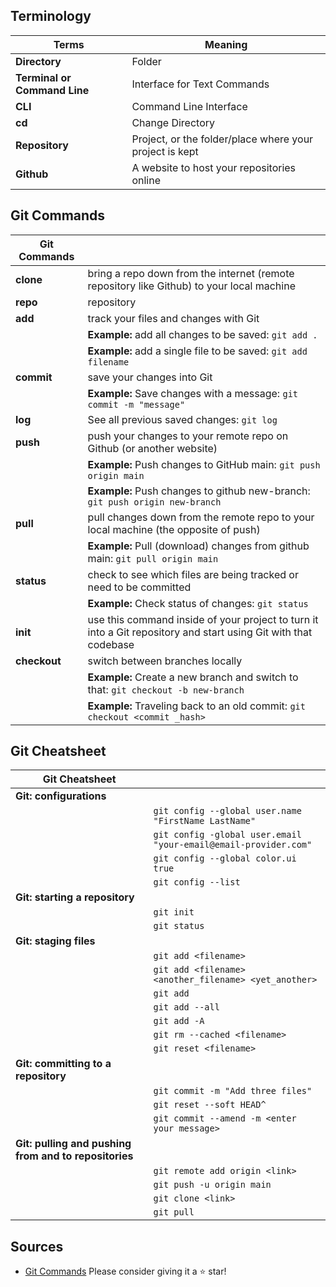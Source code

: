 ## Terminology

| Terms                        | Meaning                                                 |
| ---------------------------- | ------------------------------------------------------- |
| **Directory**                | Folder                                                  |
| **Terminal or Command Line** | Interface for Text Commands                             |
| **CLI**                      | Command Line Interface                                  |
| **cd**                       | Change Directory                                        |
| **Repository**               | Project, or the folder/place where your project is kept |
| **Github**                   | A website to host your repositories online              |

## Git Commands

| Git Commands |                                                                                                                 |
| ------------ | --------------------------------------------------------------------------------------------------------------- |
| **clone**    | bring a repo down from the internet (remote repository like Github) to your local machine                       |
| **repo**     | repository                                                                                                      |
| **add**      | track your files and changes with Git                                                                           |
|              | **Example:** add all changes to be saved: `git add .`                                                           |
|              | **Example:** add a single file to be saved: `git add filename`                                                  |
| **commit**   | save your changes into Git                                                                                      |
|              | **Example:** Save changes with a message: `git commit -m "message"`                                             |
| **log**      | See all previous saved changes: `git log`                                                                       |
| **push**     | push your changes to your remote repo on Github (or another website)                                            |
|              | **Example:** Push changes to GitHub main: `git push origin main`                                                |
|              | **Example:** Push changes to github new-branch: `git push origin new-branch`                                    |
| **pull**     | pull changes down from the remote repo to your local machine (the opposite of push)                             |
|              | **Example:** Pull (download) changes from github main: `git pull origin main`                                   |
| **status**   | check to see which files are being tracked or need to be committed                                              |
|              | **Example:**  Check status of changes: `git status`                                                             |
| **init**     | use this command inside of your project to turn it into a Git repository and start using Git with that codebase |
| **checkout** | switch between branches locally                                                                                 |
|              | **Example:** Create a new branch and switch to that: `git checkout -b new-branch`                               |
|              | **Example:** Traveling back to an old commit: `git checkout <commit _hash>`                                     |

## Git Cheatsheet

| Git Cheatsheet                                        |                                                                 |
| ----------------------------------------------------- | --------------------------------------------------------------- |
| **Git: configurations**                               |                                                                 |
|                                                       | `git config --global user.name "FirstName LastName"`            |
|                                                       | `git config -global user.email "your-email@email-provider.com"` |
|                                                       | `git config --global color.ui true`                             |
|                                                       | `git config --list`                                             |
| **Git: starting a repository**                        |                                                                 |
|                                                       | `git init`                                                      |
|                                                       | `git status`                                                    |
| **Git: staging files**                                |                                                                 |
|                                                       | `git add <filename>`                                            |
|                                                       | `git add <filename> <another_filename> <yet_another>`           |
|                                                       | `git add`                                                       |
|                                                       | `git add --all`                                                 |
|                                                       | `git add -A`                                                    |
|                                                       | `git rm --cached <filename>`                                    |
|                                                       | `git reset <filename>`                                          |
| **Git: committing to a repository**                   |                                                                 |
|                                                       | `git commit -m "Add three files"`                               |
|                                                       | `git reset --soft HEAD^`                                        |
|                                                       | `git commit --amend -m <enter your message>`                    |
| **Git: pulling and pushing from and to repositories** |                                                                 |
|                                                       | `git remote add origin <link>`                                  |
|                                                       | `git push -u origin main`                                       |
|                                                       | `git clone <link>`                                              |
|                                                       | `git pull`                                                      |

## Sources

- [Git Commands](https://gist.github.com/gwenf/19e5748a5391929e8e938a22c8a4b3f2) Please consider giving it a ⭐ star!
